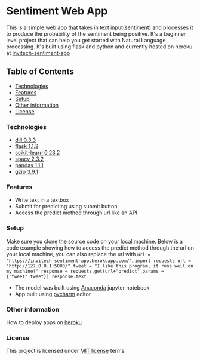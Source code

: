 # Sentiment Web App
This is a simple web app that takes in text input(sentiment)
and processes it to produce the probability of the sentiment
being positive. It's a beginner level project that can help 
you get started with Natural Language processing.
It's built using flask and python and currently 
hosted on heroku at 
[invitech-sentiment-app](https://invitech-sentiment-app.herokuapp.com/index)
## Table of Contents
* [Technologies](#technologies)
* [Features](#features)
* [Setup](#setup)
* [Other information](#other-information) 
* [License](#license)
### Technologies
* [dill 0.3.3](https://pypi.org/project/dill/)
* [flask 1.1.2](https://pypi.org/project/Flask/)
* [scikit-learn 0.23.2](https://scikit-learn.org/stable/whats_new/v0.23.html)
* [spacy 2.3.2](https://pypi.org/project/spacy/)
* [pandas 1.1.1](https://pandas.pydata.org/pandas-docs/version/1.1.1/user_guide/index.html)
* [gzip 3.9.1](https://docs.python.org/3/library/gzip.html)
### Features
* Write text in a textbox 
* Submit for predicting using submit button
* Access the predict method through url like an API
### Setup

Make sure you [clone](https://docs.github.com/en/free-pro-team@latest/github/creating-cloning-and-archiving-repositories/cloning-a-repository) the source code on your local machine.
Below is a code example showing how to access the predict method through the url on your local machine,
you can also replace the url with ``url = "https://invitech-sentiment-app.herokuapp.com/"``.
``import requests
url = "http://127.0.0.1:5000/"
tweet = "I like this program, it runs well on my machine!"
response = requests.get(url+"predict",params ={"tweet":tweet})
response.text``
* The model was built using [Anaconda](https://docs.anaconda.com/anaconda/install/) jupyter notebook 
* App built using [pycharm](https://www.jetbrains.com/pycharm/) editor
### Other information
How to deploy apps on [heroku](https://devcenter.heroku.com/start)
### License
This project is licensed under [MIT license](./LICENSE.md) terms